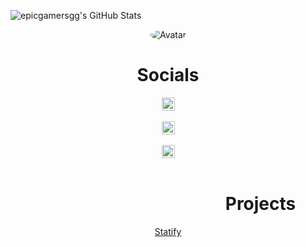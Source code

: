 ![epicgamersgg's GitHub Stats](https://github-readme-stats.vercel.app/api?username=epicgamersgg&show_icons=true&theme=tokyonight)

<p align="center">
  <a>
<img src="https://cdn.discordapp.com/avatars/707743097488146524/a_5f83b3dae7df2603361abda63bae9012.gif?size=128" alt="Avatar" style="border-radius: 75%;">
  </a><br>
</p>

<div class="display">
<h1 style="text-align: center;" align="center"> Socials </h1>
  <div style="margin:0 auto">
    <a href="https://discord.bio/p/sgg">
      <img style="display: block; margin-left: auto; margin-right: auto;" align="middle" alt="Discord" width="21px" src="https://raw.githubusercontent.com/epicgamersgg/epicgamersgg/0e566c7ef6fdaa30c4b79fec47d269e685686b63/assets/discord.svg" />
    </a><br>
    <a href="https://www.twitch.tv/shredgnargames">
      <img style="display: block; margin-left: auto; margin-right: auto;" align="middle" alt="Twitch" width="21px" src="https://raw.githubusercontent.com/epicgamersgg/epicgamersgg/0e566c7ef6fdaa30c4b79fec47d269e685686b63/assets/twitch.svg" />
    </a><br>
    <a href="https://www.youtube.com/channel/UCuQbhNWFb9hpHFO_uwuG-Ng">
      <img style="display: block; margin-left: auto; margin-right: auto;" align="middle" alt="YouTube" width="21px" src="https://raw.githubusercontent.com/epicgamersgg/epicgamersgg/0e566c7ef6fdaa30c4b79fec47d269e685686b63/assets/youtube.svg" />
    </a><br>
  </div>
  
<h1 style="width:800px; text-align: center;" align="center"> Projects </h1>
  <a href="http://statify.ga"> <p style="text-align: center;"align="center">Statify<br></p></>
</div>




